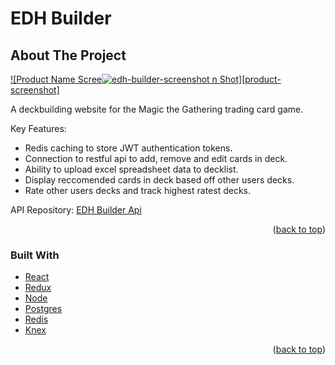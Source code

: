 <div id="top"></div>
  <h1 >EDH Builder</h1>

<!-- ABOUT THE PROJECT -->
## About The Project

[![Product Name Scree![edh-builder-screenshot](https://user-images.githubusercontent.com/80873472/136189860-e9c40dfe-f38d-4313-adaa-22bde6368a40.PNG)
n Shot][product-screenshot]](https://example.com)

A deckbuilding website for the Magic the Gathering trading card game. 

Key Features:
* Redis caching to store JWT authentication tokens.
* Connection to restful api to add, remove and edit cards in deck.
* Ability to upload excel spreadsheet data to decklist.
* Display reccomended cards in deck based off other users decks. 
* Rate other users decks and track highest ratest decks.

API Repository: [EDH Builder Api](https://github.com/cpaule1811/edh-builder-api)

<p align="right">(<a href="#top">back to top</a>)</p>

### Built With

* [React](https://reactjs.org/)
* [Redux](https://redux.js.org/)
* [Node](https://nodejs.org/en/)
* [Postgres](https://www.postgresql.org/)
* [Redis](https://redis.io/)
* [Knex](https://knexjs.org/)

<p align="right">(<a href="#top">back to top</a>)</p>


